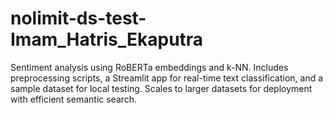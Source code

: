# nolimit-ds-test-Imam_Hatris_Ekaputra
Sentiment analysis using RoBERTa embeddings and k-NN. Includes preprocessing scripts, a Streamlit app for real-time text classification, and a sample dataset for local testing. Scales to larger datasets for deployment with efficient semantic search.
